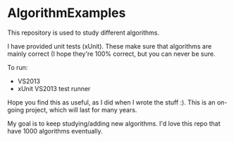 # AlgorithmExamples
This repository is used to study different algorithms.

I have provided unit tests (xUnit). These make sure that algorithms are mainly correct (I hope they're 100% correct, but you can never be sure. 

To run:
- VS2013
- xUnit VS2013 test runner

Hope you find this as useful, as I did when I wrote the stuff :). This is an on-going project, which will last for many years. 

My goal is to keep studying/adding new algorithms. I'd love this repo that have 1000 algorithms eventually. 
